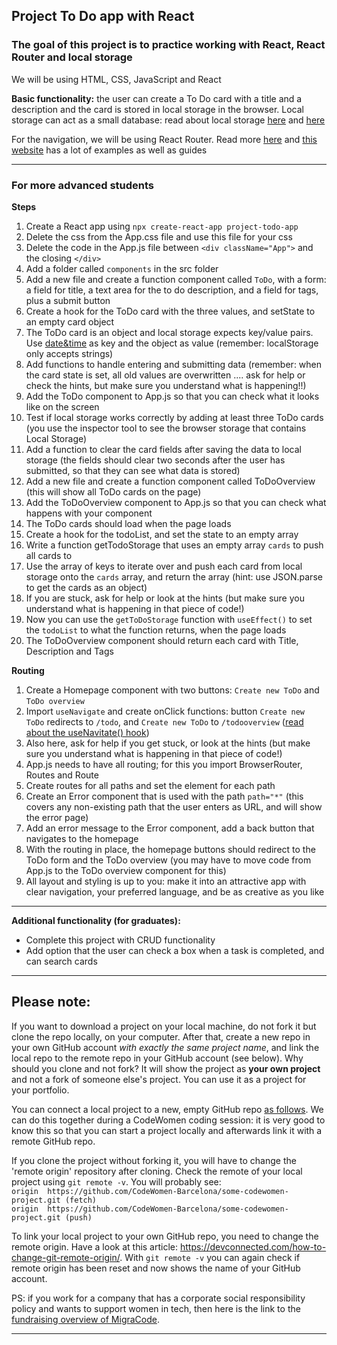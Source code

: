 ## Project To Do app with React

### The goal of this project is to practice working with React, React Router and local storage

We will be using HTML, CSS, JavaScript and React

**Basic functionality:** the user can create a To Do card with a title and a description and the card is stored in local storage in the browser. Local storage can act as a small database: read about local storage [here](https://www.digitalocean.com/community/tutorials/js-introduction-localstorage-sessionstorage) and [here](https://javascript.info/localstorage)

For the navigation, we will be using React Router. Read more [here](https://www.w3schools.com/react/react_router.asp) and [this website](https://v5.reactrouter.com/web/example/basic) has a lot of examples as well as guides


---

### For more advanced students
**Steps**  
1. Create a React app using `npx create-react-app project-todo-app`
1. Delete the css from the App.css file and use this file for your css
1. Delete the code in the App.js file between `<div className="App">` and the closing `</div>`
1. Add a folder called `components` in the src folder
1. Add a new file and create a function component called `ToDo`, with a form: a field for title, a text area for the to do description, and a field for tags, plus a submit button
1. Create a hook for the ToDo card with the three values, and setState to an empty card object
1. The ToDo card is an object and local storage expects key/value pairs. Use [date&time](https://www.digitalocean.com/community/tutorials/understanding-date-and-time-in-javascript) as key and the object as value (remember: localStorage only accepts strings)
1. Add functions to handle entering and submitting data (remember: when the card state is set, all old values are overwritten .... ask for help or check the hints, but make sure you understand what is happening!!)
1. Add the ToDo component to App.js so that you can check what it looks like on the screen
1. Test if local storage works correctly by adding at least three ToDo cards (you use the inspector tool to see the browser storage that contains Local Storage)
1. Add a function to clear the card fields after saving the data to local storage (the fields should clear two seconds after the user has submitted, so that they can see what data is stored)
1. Add a new file and create a function component called ToDoOverview (this will show all ToDo cards on the page)
1. Add the ToDoOverview component to App.js so that you can check what happens with your component
1. The ToDo cards should load when the page loads
1. Create a hook for the todoList, and set the state to an empty array
1. Write a function getTodoStorage that uses an empty array `cards` to push all cards to 
1. Use the array of keys to iterate over and push each card from local storage onto the `cards` array, and return the array (hint: use JSON.parse to get the cards as an object)
1. If you are stuck, ask for help or look at the hints (but make sure you understand what is happening in that piece of code!)
1. Now you can use the `getToDoStorage` function with `useEffect()` to set the `todoList` to what the function returns, when the page loads
1. The ToDoOverview component should return each card with Title, Description and Tags

**Routing**  
1. Create a Homepage component with two buttons: `Create new ToDo` and `ToDo overview`
1. Import `useNavigate` and create onClick functions: button `Create new ToDo` redirects to `/todo`, and `Create new ToDo` to `/todooverview` ([read about the useNavitate() hook](https://dev.to/salehmubashar/usenavigate-tutorial-react-js-aop))
1. Also here, ask for help if you get stuck, or look at the hints (but make sure you understand what is happening in that piece of code!)
1. App.js needs to have all routing; for this you import BrowserRouter, Routes and Route
1. Create routes for all paths and set the element for each path
1. Create an Error component that is used with the path `path="*"` (this covers any non-existing path that the user enters as URL, and will show the error page)
1. Add an error message to the Error component, add a back button that navigates to the homepage
1. With the routing in place, the homepage buttons should redirect to the ToDo form and the ToDo overview (you may have to move code from App.js to the ToDo overview component for this)
1. All layout and styling is up to you: make it into an attractive app with clear navigation, your preferred language, and be as creative as you like

---
**Additional functionality (for graduates):** 
* Complete this project with CRUD functionality
* Add option that the user can check a box when a task is completed, and can search cards

---

## Please note:
If you want to download a project on your local machine, do not fork it but clone the repo locally, on your computer. After that, create a new repo in your own GitHub account *with exactly the same project name*, and link the local repo to the remote repo in your GitHub account (see below). Why should you clone and not fork? It will show the project as **your own project** and not a fork of someone else's project. You can use it as a project for your portfolio.

You can connect a local project to a new, empty GitHub repo [as follows](https://docs.github.com/en/github/importing-your-projects-to-github/adding-an-existing-project-to-github-using-the-command-line). We can do this together during a CodeWomen coding session: it is very good to know this so that you can start a project locally and afterwards link it with a remote GitHub repo.

If you clone the project without forking it, you will have to change the 'remote origin' repository after cloning. Check the remote of your local project using `git remote -v`. You will probably see:  
`origin  https://github.com/CodeWomen-Barcelona/some-codewomen-project.git (fetch)`  
`origin  https://github.com/CodeWomen-Barcelona/some-codewomen-project.git (push)`

To link your local project to your own GitHub repo, you need to change the remote origin. Have a look at this article: https://devconnected.com/how-to-change-git-remote-origin/. With `git remote -v` you can again check if remote origin has been reset and now shows the name of your GitHub account.

PS: if you work for a company that has a corporate social responsibility policy and wants to support women in tech, then here is the link to the [fundraising overview of MigraCode](https://docs.google.com/spreadsheets/d/1Zs-Mmi39bcjVw2U-iEQWSHSjkb-EmET-j1WB2oJF45Q/edit#gid=0).

---